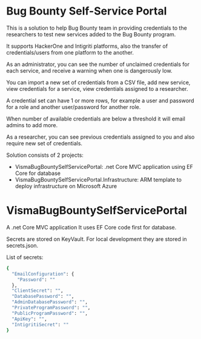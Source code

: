 # Bug Bounty Self-Service Portal

This is a solution to help Bug Bounty team in providing credentials to the researchers to test new services added to the Bug Bounty program.

It supports HackerOne and Intigriti platforms, also the transfer of credentials/users from one platform to the another.

As an administrator, you can see the number of unclaimed credentials for each service, and receive a warning when one is dangerously low.

You can import a new set of credentials from a CSV file, add new service, view credentials for a service, view credentials assigned to a researcher.

A credential set can have 1 or more rows, for example a user and password for a role and another user/password for another role.

When number of available credentials are below a threshold it will email admins to add more.


As a researcher, you can see previous credentials assigned to you and also require new set of credentials.


Solution consists of 2 projects:
- VismaBugBountySelfServicePortal: .net Core MVC application using EF Core for database
- VismaBugBountySelfServicePortal.Infrastructure: ARM template to deploy infrastructure on Microsoft Azure

# VismaBugBountySelfServicePortal
A .net Core MVC application
It uses EF Core code first for database.

Secrets are stored on KeyVault.
For local development they are stored in secrets.json. 

List of secrets:
```sh
{
  "EmailConfiguration": {
    "Password": ""
  },
  "ClientSecret": "",
  "DatabasePassword": "",
  "AdminDatabasePassword": "",
  "PrivateProgramPassword": "",
  "PublicProgramPassword": "",
  "ApiKey": "",
  "IntigritiSecret": ""
}
```
